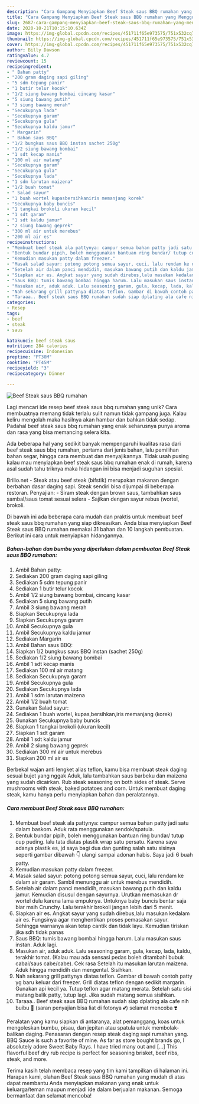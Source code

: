 ```yaml
---
description: "Cara Gampang Menyiapkan Beef Steak saus BBQ rumahan yang Menggugah Selera"
title: "Cara Gampang Menyiapkan Beef Steak saus BBQ rumahan yang Menggugah Selera"
slug: 2687-cara-gampang-menyiapkan-beef-steak-saus-bbq-rumahan-yang-menggugah-selera
date: 2020-10-21T10:15:10.634Z
image: https://img-global.cpcdn.com/recipes/451711f65e973575/751x532cq70/beef-steak-saus-bbq-rumahan-foto-resep-utama.jpg
thumbnail: https://img-global.cpcdn.com/recipes/451711f65e973575/751x532cq70/beef-steak-saus-bbq-rumahan-foto-resep-utama.jpg
cover: https://img-global.cpcdn.com/recipes/451711f65e973575/751x532cq70/beef-steak-saus-bbq-rumahan-foto-resep-utama.jpg
author: Billy Dawson
ratingvalue: 4.7
reviewcount: 15
recipeingredient:
- " Bahan patty"
- "200 gram daging sapi giling"
- "5 sdm tepung panir"
- "1 butir telur kocok"
- "1/2 siung bawang bombai cincang kasar"
- "5 siung bawang putih"
- "3 siung bawang merah"
- "Secukupnya lada"
- "Secukupnya garam"
- "Secukupnya gula"
- "Secukupnya kaldu jamur"
- " Margarin"
- " Bahan saus BBQ"
- "1/2 bungkus saus BBQ instan sachet 250g"
- "1/2 siung bawang bombai"
- "1 sdt kecap manis"
- "100 ml air matang"
- "Secukupnya garam"
- "Secukupnya gula"
- "Secukupnya lada"
- "1 sdm larutan maizena"
- "1/2 buah tomat"
- " Salad sayur"
- "1 buah wortel kupasbersihkaniris memanjang korek"
- "Secukupnya baby buncis"
- "1 tangkai brokoli ukuran kecil"
- "1 sdt garam"
- "1 sdt kaldu jamur"
- "2 siung bawang geprek"
- "300 ml air untuk merebus"
- "200 ml air es"
recipeinstructions:
- "Membuat beef steak ala pattynya: campur semua bahan patty jadi satu dalam baskom. Aduk rata menggunakan sendok/spatula."
- "Bentuk bundar pipih, boleh menggunakan bantuan ring bundar/ tutup cup puding. lalu tata diatas plastik wrap satu persatu. Karena saya adanya plastik es, jd saya bagi dua dan gunting salah satu sisinya seperti gambar dibawah 👇 ulangi sampai adonan habis. Saya jadi 6 buah patty."
- "Kemudian masukan patty dalam freezer."
- "Masak salad sayur: potong potong semua sayur, cuci, lalu rendam ke dalam air garam. Sambil menunggu air untuk merebus mendidih."
- "Setelah air dalam panci mendidih, masukan bawang putih dan kaldu jamur. Kemudian disusul dengan sayurnya. Urutkan memasukan dr wortel dulu karena lama empuknya. Untuknya baby buncis bentar saja biar msih Crunchy. Lalu terakhir brokoli jangan lebih dari 5 menit."
- "Siapkan air es. Angkat sayur yang sudah direbus,lalu masukan kedalam air es. Fungsinya agar menghentikan proses pemasakan sayur. Sehingga warnanya akan tetap cantik dan tidak layu. Kemudian tiriskan jika sdh tidak panas"
- "Saus BBQ: tumis bawang bombai hingga harum. Lalu masukan saus instan. Aduk lagi."
- "Masukan air, aduk aduk. Lalu seasoning garam, gula, kecap, lada, kaldu, terakhir tomat. (Kalau mau ada sensasi pedas boleh ditambahi bubuk cabai/saus cabe/cabe). Cek rasa Setelah itu masukan larutan maizena. Aduk hingga mendidih dan mengental. Sisihkan."
- "Nah sekarang grill pattynya diatas teflon. Gambar di bawah contoh patty yg baru keluar dari freezer. Grill diatas teflon dengan sedikit margarin. Gunakan api kecil ya. Tutup teflon agar matang merata. Setelah satu sisi matang balik patty, tutup lagi. Jika sudah matang semua sisihkan."
- "Taraaa.. Beef steak saus BBQ rumahan sudah siap dplating ala cafe nih buibu 🥰 (saran penyajian bisa liat di fotonya 💕) selamat mencoba ❣️"
categories:
- Resep
tags:
- beef
- steak
- saus

katakunci: beef steak saus 
nutrition: 284 calories
recipecuisine: Indonesian
preptime: "PT30M"
cooktime: "PT45M"
recipeyield: "3"
recipecategory: Dinner

---
```



![Beef Steak saus BBQ rumahan](https://img-global.cpcdn.com/recipes/451711f65e973575/751x532cq70/beef-steak-saus-bbq-rumahan-foto-resep-utama.jpg)

Lagi mencari ide resep beef steak saus bbq rumahan yang unik? Cara membuatnya memang tidak terlalu sulit namun tidak gampang juga. Kalau keliru mengolah maka hasilnya akan hambar dan bahkan tidak sedap. Padahal beef steak saus bbq rumahan yang enak seharusnya punya aroma dan rasa yang bisa memancing selera kita.

Ada beberapa hal yang sedikit banyak mempengaruhi kualitas rasa dari beef steak saus bbq rumahan, pertama dari jenis bahan, lalu pemilihan bahan segar, hingga cara membuat dan menyajikannya. Tidak usah pusing kalau mau menyiapkan beef steak saus bbq rumahan enak di rumah, karena asal sudah tahu triknya maka hidangan ini bisa menjadi suguhan spesial.

Brilio.net - Steak atau beef steak (bifstik) merupakan makanan dengan berbahan dasar daging sapi. Steak sendiri bisa dijumpai di beberapa restoran. Penyajian: - Siram steak dengan brown saus, tambahkan saus sambal/saus tomat sesuai selera - Sajikan dengan sayur rebus (wortel, brokoli.


Di bawah ini ada beberapa cara mudah dan praktis untuk membuat beef steak saus bbq rumahan yang siap dikreasikan. Anda bisa menyiapkan Beef Steak saus BBQ rumahan memakai 31 bahan dan 10 langkah pembuatan. Berikut ini cara untuk menyiapkan hidangannya.

<!--inarticleads1-->

##### Bahan-bahan dan bumbu yang diperlukan dalam pembuatan Beef Steak saus BBQ rumahan:

1. Ambil  Bahan patty:
1. Sediakan 200 gram daging sapi giling
1. Sediakan 5 sdm tepung panir
1. Sediakan 1 butir telur kocok
1. Ambil 1/2 siung bawang bombai, cincang kasar
1. Sediakan 5 siung bawang putih
1. Ambil 3 siung bawang merah
1. Siapkan Secukupnya lada
1. Siapkan Secukupnya garam
1. Ambil Secukupnya gula
1. Ambil Secukupnya kaldu jamur
1. Sediakan  Margarin
1. Ambil  Bahan saus BBQ:
1. Siapkan 1/2 bungkus saus BBQ instan (sachet 250g)
1. Sediakan 1/2 siung bawang bombai
1. Ambil 1 sdt kecap manis
1. Sediakan 100 ml air matang
1. Sediakan Secukupnya garam
1. Ambil Secukupnya gula
1. Sediakan Secukupnya lada
1. Ambil 1 sdm larutan maizena
1. Ambil 1/2 buah tomat
1. Gunakan  Salad sayur:
1. Sediakan 1 buah wortel, kupas,bersihkan,iris memanjang (korek)
1. Gunakan Secukupnya baby buncis
1. Siapkan 1 tangkai brokoli (ukuran kecil)
1. Siapkan 1 sdt garam
1. Ambil 1 sdt kaldu jamur
1. Ambil 2 siung bawang geprek
1. Sediakan 300 ml air untuk merebus
1. Siapkan 200 ml air es


Berbekal wajan anti lengket alias teflon, kamu bisa membuat steak daging sesuai bujet yang nggak Aduk, lalu tambahkan saus barbeku dan maizena yang sudah dicairkan. Rub steak seasoning on both sides of steak. Serve mushrooms with steak, baked potatoes and corn. Untuk membuat daging steak, kamu hanya perlu menyiapkan bahan dan peralatannya. 

<!--inarticleads2-->

##### Cara membuat Beef Steak saus BBQ rumahan:

1. Membuat beef steak ala pattynya: campur semua bahan patty jadi satu dalam baskom. Aduk rata menggunakan sendok/spatula.
1. Bentuk bundar pipih, boleh menggunakan bantuan ring bundar/ tutup cup puding. lalu tata diatas plastik wrap satu persatu. Karena saya adanya plastik es, jd saya bagi dua dan gunting salah satu sisinya seperti gambar dibawah 👇 ulangi sampai adonan habis. Saya jadi 6 buah patty.
1. Kemudian masukan patty dalam freezer.
1. Masak salad sayur: potong potong semua sayur, cuci, lalu rendam ke dalam air garam. Sambil menunggu air untuk merebus mendidih.
1. Setelah air dalam panci mendidih, masukan bawang putih dan kaldu jamur. Kemudian disusul dengan sayurnya. Urutkan memasukan dr wortel dulu karena lama empuknya. Untuknya baby buncis bentar saja biar msih Crunchy. Lalu terakhir brokoli jangan lebih dari 5 menit.
1. Siapkan air es. Angkat sayur yang sudah direbus,lalu masukan kedalam air es. Fungsinya agar menghentikan proses pemasakan sayur. Sehingga warnanya akan tetap cantik dan tidak layu. Kemudian tiriskan jika sdh tidak panas
1. Saus BBQ: tumis bawang bombai hingga harum. Lalu masukan saus instan. Aduk lagi.
1. Masukan air, aduk aduk. Lalu seasoning garam, gula, kecap, lada, kaldu, terakhir tomat. (Kalau mau ada sensasi pedas boleh ditambahi bubuk cabai/saus cabe/cabe). Cek rasa Setelah itu masukan larutan maizena. Aduk hingga mendidih dan mengental. Sisihkan.
1. Nah sekarang grill pattynya diatas teflon. Gambar di bawah contoh patty yg baru keluar dari freezer. Grill diatas teflon dengan sedikit margarin. Gunakan api kecil ya. Tutup teflon agar matang merata. Setelah satu sisi matang balik patty, tutup lagi. Jika sudah matang semua sisihkan.
1. Taraaa.. Beef steak saus BBQ rumahan sudah siap dplating ala cafe nih buibu 🥰 (saran penyajian bisa liat di fotonya 💕) selamat mencoba ❣️


Peralatan yang kamu siapkan di antaranya, alat pemanggang, koas untuk mengoleskan bumbu, pisau, dan jepitan atau spatula untuk membolak-balikan daging. Penasaran dengan resep steak daging sapi rumahan yang. BBQ Sauce is such a favorite of mine. As far as store bought brands go, I absolutely adore Sweet Baby Rays. I have tried many out and […] This flavorful beef dry rub recipe is perfect for seasoning brisket, beef ribs, steak, and more. 

Terima kasih telah membaca resep yang tim kami tampilkan di halaman ini. Harapan kami, olahan Beef Steak saus BBQ rumahan yang mudah di atas dapat membantu Anda menyiapkan makanan yang enak untuk keluarga/teman maupun menjadi ide dalam berjualan makanan. Semoga bermanfaat dan selamat mencoba!
